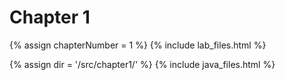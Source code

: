 # Chapter 1

{% assign chapterNumber = 1 %}
{% include lab_files.html %}

{% assign dir = '/src/chapter1/' %}
{% include java_files.html %}